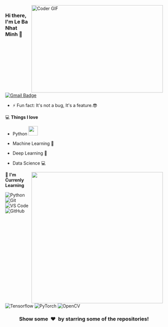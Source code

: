 <img align="right" src="https://user-images.githubusercontent.com/74038190/225813708-98b745f2-7d22-48cf-9150-083f1b00d6c9.gif" alt="Coder GIF" width="420" height="280">

### Hi there, I'm Le Ba Nhat Minh 👋

<!-- [![Linkedin Badge](https://img.shields.io/badge/-NhậtMinh-blue?style=flat-square&logo=Linkedin&logoColor=white&link=https://www.linkedin.com/in/rajaprerak/)](<[https://www.linkedin.com/in/minhle203/](https://www.linkedin.com/in/minhle203/)>) -->

[![Gmail Badge](https://img.shields.io/badge/-lebanhatminh1303@gmail.com-c14438?style=flat-square&logo=Gmail&logoColor=white&link=mailto:lebanhatminh1303@gmail.com)](mailto:lebanhatminh1303@gmail.com)

<!-- - 🎯 Portfolio website: [Portfolio](https://rajaprerak.github.io/) -->
- ⚡ Fun fact: It's not a bug, It's a feature.😎

💻 **Things I love**

- Python <img src="https://user-images.githubusercontent.com/74038190/212257472-08e52665-c503-4bd9-aa20-f5a4dae769b5.gif" width="30">
- Machine Learning 🧐
- Deep Learning 😬
- Data Science 💻

    <a href="https://github.com/lbnm203/github-readme-stats" title="Go to Source">
      <img align="right" width=420 height="auto" src="https://github-readme-stats.vercel.app/api?username=lbnm203&show_icons=true&theme=radical" />
    </a>

🤖 **I'm Currenly Learning**

![Python](https://img.shields.io/badge/-python-000000?style=flat&logo=python)
![Git](https://img.shields.io/badge/-Git-000000?style=flat&logo=git&logoColor=F05032)
![VS Code](https://img.shields.io/badge/VS%20Code-000000?logo=visual-studio-code&logoColor=007ACC)
![GitHub](https://img.shields.io/badge/-GitHub-000000?style=flat&logo=github&logoColor=FFFFFF)
![Tensorflow](https://img.shields.io/badge/-Tensorflow-000000?style=flat&logo=tensorflow) 
![PyTorch](https://img.shields.io/badge/-PyTorch-000000?style=flat&logo=pytorch)
![OpenCV](https://img.shields.io/badge/-OpenCV-000000?style=flat&logo=opencv)

<div align="center">
    <h3 align="center">Show some &nbsp;❤️&nbsp; by starring some of the repositories!</h3>
</div>
